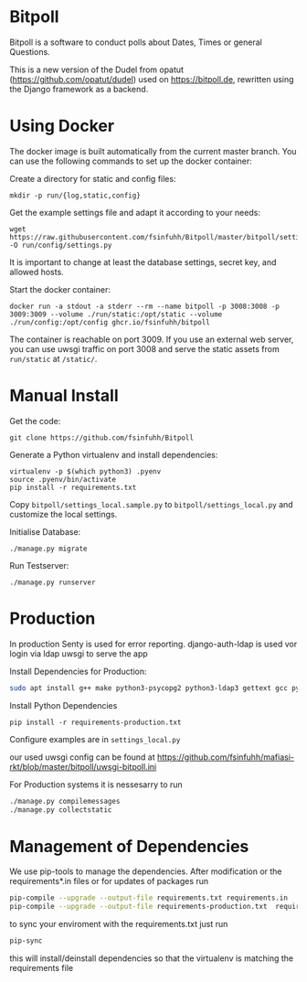 # Bitpoll

Bitpoll is a software to conduct polls about Dates, Times or general Questions.


This is a new version of the Dudel from opatut (<https://github.com/opatut/dudel>) used on <https://bitpoll.de>, rewritten using the Django framework as a backend.

# Using Docker

The docker image is built automatically from the current master branch.
You can use the following commands to set up the docker container:

Create a directory for static and config files:
```
mkdir -p run/{log,static,config}
```

Get the example settings file and adapt it according to your needs:
```
wget https://raw.githubusercontent.com/fsinfuhh/Bitpoll/master/bitpoll/settings_local.sample.py -O run/config/settings.py
```
It is important to change at least the database settings, secret key, and allowed hosts.

Start the docker container:
```
docker run -a stdout -a stderr --rm --name bitpoll -p 3008:3008 -p 3009:3009 --volume ./run/static:/opt/static --volume ./run/config:/opt/config ghcr.io/fsinfuhh/bitpoll
```

The container is reachable on port 3009.
If you use an external web server, you can use uwsgi traffic on port 3008 and serve the static
assets from `run/static` at `/static/`.

# Manual Install

Get the code:

~~~
git clone https://github.com/fsinfuhh/Bitpoll
~~~

Generate a Python virtualenv and install dependencies:

```
virtualenv -p $(which python3) .pyenv
source .pyenv/bin/activate
pip install -r requirements.txt
```

Copy `bitpoll/settings_local.sample.py` to `bitpoll/settings_local.py` and customize the local settings.

Initialise Database:

```
./manage.py migrate
```

Run Testserver:

```
./manage.py runserver
```

# Production

In production Senty is used for error reporting.
django-auth-ldap is used vor login via ldap
uwsgi to serve the app

Install Dependencies for Production:

```bash
sudo apt install g++ make python3-psycopg2 python3-ldap3 gettext gcc python3-dev libldap2-dev libsasl2-dev
```

Install Python Dependencies

```
pip install -r requirements-production.txt
```

Configure examples are in `settings_local.py`

our used uwsgi config can be found at
<https://github.com/fsinfuhh/mafiasi-rkt/blob/master/bitpoll/uwsgi-bitpoll.ini>

For Production systems it is nessesarry to run

```bash
./manage.py compilemessages
./manage.py collectstatic
```

# Management of Dependencies

We use pip-tools to manage the dependencies.
After modification or the requirements*.in files or for updates of packages run

```bash
pip-compile --upgrade --output-file requirements.txt requirements.in
pip-compile --upgrade --output-file requirements-production.txt  requirements-production.in requirements.in
```

to sync your enviroment with the requirements.txt just run

```bash
pip-sync
```

this will install/deinstall dependencies so that the virtualenv is matching the requirements file
